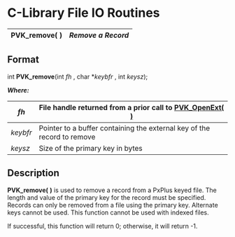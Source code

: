# C-Library File IO Routines

**PVK_remove( )** |  **_Remove a Record_**  
---|---  
  
## Format

int **PVK_remove**(int  _fh_ , char *_keybfr_ , int  _keysz_);

**_Where:_**

_fh_ |  File handle returned from a prior call to **[PVK_OpenExt( )](openext.md)**  
---|---  
_keybfr_ |  Pointer to a buffer containing the external key of the record to remove  
_keysz_ |  Size of the primary key in bytes  
  
## Description

**PVK_remove(** **)** is used to remove a record from a PxPlus keyed file. The length and value of the primary key for the record must be specified. Records can only be removed from a file using the primary key. Alternate keys cannot be used. This function cannot be used with indexed files.

If successful, this function will return 0; otherwise, it will return -1.
